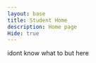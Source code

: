 ```yaml
---
layout: base
title: Student Home
description: Home page 
Hide: true
---
```


idont know what to but here